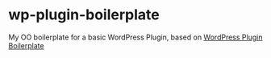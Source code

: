 # wp-plugin-boilerplate

My OO boilerplate for a basic WordPress Plugin, based on [WordPress Plugin Boilerplate](https://github.com/devinvinson/WordPress-Plugin-Boilerplate/)